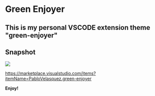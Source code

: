 # Green Enjoyer

## This is my personal VSCODE extension theme "green-enjoyer"

## Snapshot

<img src="../assets/Captura de pantalla 2022-04-17 203630.png">

https://marketplace.visualstudio.com/items?itemName=PabloVelasquez.green-enjoyer

**Enjoy!**
